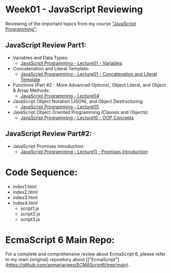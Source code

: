 # Week01 - JavaScript Reviewing
Reviewing of the important topics from my course ["JavaScript Programming"](https://github.com/anmarjarjees/javascript-code):

## JavaScript Review Part1:
- Variables and Data Types:
    - [JavaScript Programming - Lecture01 - Variables](https://github.com/anmarjarjees/javascript-code/blob/main/week01/b.variables-types.html)
- Concatenation and Literal Template:
    - [JavaScript Programming - Lecture01 - Concatenation and Literal Template](https://github.com/anmarjarjees/javascript-code/blob/main/week01/c.concatenate.html)
- Functions (Part #2 - More Advanced Options), Object Literal, and Object & Array Methods:
    - [JavaScript Programming - Lecture04](https://github.com/anmarjarjees/javascript-code/tree/main/week04)
- JavaScript Object Notation (JSON), and Object Destructuring:
    - [JavaScript Programming - Lecture05](https://github.com/anmarjarjees/javascript-code/tree/main/week05)
- JavaScript Object Oriented Programming (Classes and Objects):
    - [JavaScript Programming - Lecture10 - OOP Concepts](https://github.com/anmarjarjees/javascript-code/tree/main/week10/oop)

## JavaScript Review Part#2:
- JavaScript Promises Introduction:
    - [JavaScript Programming - Lecture11 - Promises Introduction](https://github.com/anmarjarjees/javascript-code/tree/main/week11)

# Code Sequence:
- index1.html
- index2.html
- index3.html
- Index4.html
    - script1.js
    - script2.js
    - script3.js

# EcmaScript 6 Main Repo:
For a complete and comprehensive review about EcmaScript 6, please refer to my main (original) repository about []"EcmaScript"](https://github.com/anmarjarjees/ECMAScript6/tree/main).